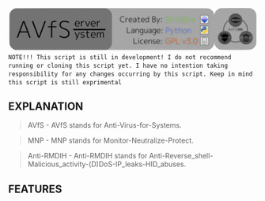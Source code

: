 <img src="/files/banner.png"></img>
```NOTE!!! This script is still in development! I do not recommend running or cloning this script yet. I have no intention taking responsibility for any changes occurring by this script. Keep in mind this script is still exprimental```

## EXPLANATION
> AVfS       - AVfS stands for Anti-Virus-for-Systems.

> MNP        - MNP stands for Monitor-Neutralize-Protect.

> Anti-RMDIH - Anti-RMDIH stands for Anti-Reverse_shell-Malicious_activity-(D)DoS-IP_leaks-HID_abuses.

## FEATURES
